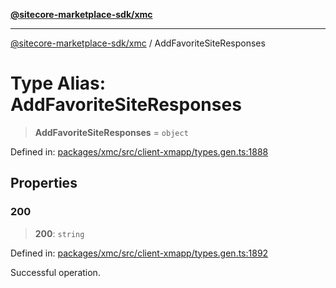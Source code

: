 [**@sitecore-marketplace-sdk/xmc**](../README.md)

***

[@sitecore-marketplace-sdk/xmc](../README.md) / AddFavoriteSiteResponses

# Type Alias: AddFavoriteSiteResponses

> **AddFavoriteSiteResponses** = `object`

Defined in: [packages/xmc/src/client-xmapp/types.gen.ts:1888](https://github.com/Sitecore/sitecore-marketplace-sdk/blob/e87783cce9f115393973a45e109d17b99bf1df7e/packages/xmc/src/client-xmapp/types.gen.ts#L1888)

## Properties

### 200

> **200**: `string`

Defined in: [packages/xmc/src/client-xmapp/types.gen.ts:1892](https://github.com/Sitecore/sitecore-marketplace-sdk/blob/e87783cce9f115393973a45e109d17b99bf1df7e/packages/xmc/src/client-xmapp/types.gen.ts#L1892)

Successful operation.

